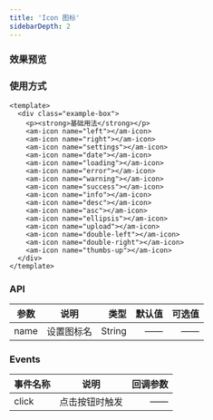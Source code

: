 ```yaml
---
title: 'Icon 图标'
sidebarDepth: 2
---
```


### 效果预览

<ClientOnly>
  <icon-demo-1/>
</ClientOnly>

### 使用方式

```vue{4}
<template>
  <div class="example-box">
    <p><strong>基础用法</strong></p>
    <am-icon name="left"></am-icon>
    <am-icon name="right"></am-icon>
    <am-icon name="settings"></am-icon>
    <am-icon name="date"></am-icon>
    <am-icon name="loading"></am-icon>
    <am-icon name="error"></am-icon>
    <am-icon name="warning"></am-icon>
    <am-icon name="success"></am-icon>
    <am-icon name="info"></am-icon>
    <am-icon name="desc"></am-icon>
    <am-icon name="asc"></am-icon>
    <am-icon name="ellipsis"></am-icon>
    <am-icon name="upload"></am-icon>
    <am-icon name="double-left"></am-icon>
    <am-icon name="double-right"></am-icon>
    <am-icon name="thumbs-up"></am-icon>
  </div>
</template>
```

### API

| 参数         |        说明        |     类型 | 默认值 | 可选值 |
| ------------ | :----------------: | -------: | -----: | -----: |
| name         | 设置图标名 |   String |     —— |     —— |

### Events

| 事件名称 |      说明      | 回调参数 |
| -------- | :------------: | -------: |
| click    | 点击按钮时触发 |       —— |
